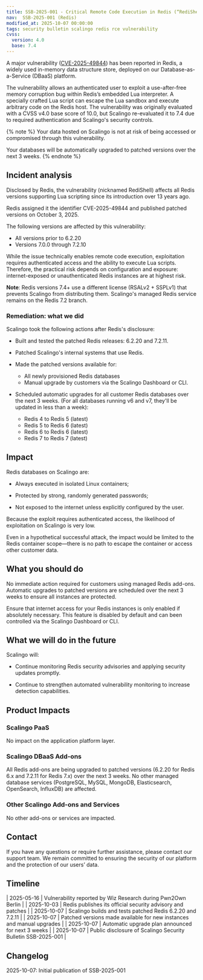 ```yaml
---
title: SSB-2025-001 - Critical Remote Code Execution in Redis (“RediShell”)
nav:  SSB-2025-001 (Redis)
modified_at: 2025-10-07 00:00:00
tags: security bulletin scalingo redis rce vulnerability
cvss:
  version: 4.0
  base: 7.4
---
```


A major vulnerability ([CVE-2025-49844](https://redis.io/blog/security-advisory-cve-2025-49844/)) has been reported in Redis, a widely used in-memory data structure store, deployed on our Database-as-a-Service (DBaaS) platform.

The vulnerability allows an authenticated user to exploit a use-after-free memory corruption bug within Redis’s embedded Lua interpreter.
A specially crafted Lua script can escape the Lua sandbox and execute arbitrary code on the Redis host.
The vulnerability was originally evaluated with a CVSS v4.0 base score of 10.0, but Scalingo re-evaluated it to 7.4 due to required authentication and Scalingo's security controls.

{% note %}
Your data hosted on Scalingo is not at risk of being accessed or compromised through this vulnerability.

Your databases will be automatically upgraded to patched versions over the next 3 weeks.
{% endnote %}

## Incident analysis

Disclosed by Redis, the vulnerability (nicknamed RediShell) affects all Redis versions supporting Lua scripting since its introduction over 13 years ago.

Redis assigned it the identifier CVE-2025-49844 and published patched versions on October 3, 2025.

The following versions are affected by this vulnerability:

- All versions prior to 6.2.20
- Versions 7.0.0 through 7.2.10

While the issue technically enables remote code execution, exploitation requires authenticated access and the ability to execute Lua scripts.
Therefore, the practical risk depends on configuration and exposure: internet-exposed or unauthenticated Redis instances are at highest risk.

**Note**: Redis versions 7.4+ use a different license (RSALv2 + SSPLv1) that prevents Scalingo from distributing them. Scalingo's managed Redis service remains on the Redis 7.2 branch.

### Remediation: what we did

Scalingo took the following actions after Redis's disclosure:

- Built and tested the patched Redis releases: 6.2.20 and 7.2.11.

- Patched Scalingo's internal systems that use Redis.

- Made the patched versions available for:

  - All newly provisioned Redis databases
  - Manual upgrade by customers via the Scalingo Dashboard or CLI.

- Scheduled automatic upgrades for all customer Redis databases over the next 3 weeks. (For all databases running v6 and v7, they'll be updated in less than a week):
  - Redis 4 to Redis 5 (latest)
  - Redis 5 to Redis 6 (latest) 
  - Redis 6 to Redis 6 (latest)
  - Redis 7 to Redis 7 (latest)

## Impact

Redis databases on Scalingo are:

- Always executed in isolated Linux containers;

- Protected by strong, randomly generated passwords;
- Not exposed to the internet unless explicitly configured by the user.

Because the exploit requires authenticated access, the likelihood of exploitation on Scalingo is very low.

Even in a hypothetical successful attack, the impact would be limited to the Redis container scope—there is no path to escape the container or access other customer data.

## What you should do

No immediate action required for customers using managed Redis add-ons.
Automatic upgrades to patched versions are scheduled over the next 3 weeks to ensure all instances are protected.

Ensure that internet access for your Redis instances is only enabled if absolutely necessary. This feature is disabled by default and can been controlled via the Scalingo Dashboard or CLI.

## What we will do in the future

Scalingo will:
  
- Continue monitoring Redis security advisories and applying security updates promptly.

- Continue to strengthen automated vulnerability monitoring to increase detection capabilities.

## Product Impacts

### Scalingo PaaS

No impact on the application platform layer.

### Scalingo DBaaS Add-ons

All Redis add-ons are being upgraded to patched versions (6.2.20 for Redis 6.x and 7.2.11 for Redis 7.x) over the next 3 weeks.
No other managed database services (PostgreSQL, MySQL, MongoDB, Elasticsearch, OpenSearch, InfluxDB) are affected.

### Other Scalingo Add-ons and Services

No other add-ons or services are impacted.

## Contact

If you have any questions or require further assistance, please contact our support team. We remain committed to ensuring the security of our platform and the protection of our users’ data.

## Timeline

| 2025-05-16  | Vulnerability reported by Wiz Research during Pwn2Own Berlin |
| 2025-10-03  | Redis publishes its official security advisory and patches       |
| 2025-10-07  | Scalingo builds and tests patched Redis 6.2.20 and 7.2.11      |
| 2025-10-07  | Patched versions made available for new instances and manual upgrades |
| 2025-10-07  | Automatic upgrade plan announced for next 3 weeks               |
| 2025-10-07  | Public disclosure of Scalingo Security Bulletin SSB-2025-001     |

## Changelog

2025-10-07: Initial publication of SSB-2025-001
